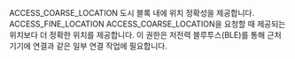 ACCESS_COARSE_LOCATION
도시 블록 내에 위치 정확성을 제공합니다.
ACCESS_FINE_LOCATION
ACCESS_COARSE_LOCATION을 요청할 때 제공되는 위치보다 더 정확한 위치를 제공합니다. 이 권한은 저전력 블루투스(BLE)를 통해 근처 기기에 연결과 같은 일부 연결 작업에 필요합니다.